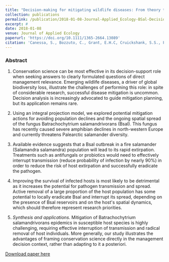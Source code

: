 ```yaml
---
title: "Decision-making for mitigating wildlife diseases: From theory to practice for an emerging fungal pathogen of amphibians"
collection: publications
permalink: /publication/2018-01-08-Journal-Applied_Ecology-BSal-Decision-Making
excerpt: #
date: 2018-01-08
venue: Journal of Applied Ecology
paperurl: 'https://doi.org/10.1111/1365-2664.13089'
citation: 'Canessa, S., Bozzuto, C., Grant, E.H.C, Cruickshank, S.S., Fisher, M.C., Koella, J.C., Lötters, S., Martel, A., Pasmans, F., Scheele, B.C., Spitzen-van der Sluijs, A., Steinfartz, S. and Schmidt, B.R. (2018). Decision-making for mitigating wildlife diseases: From theory to practice for an emerging fungal pathogen of amphibians <i>Journal of Applied Ecology</i>. 55(4): 1987–1996'
---
```



### Abstract



   1. Conservation science can be most effective in its decision-support role when seeking answers to clearly formulated questions of direct management relevance. Emerging wildlife diseases, a driver of global biodiversity loss, illustrate the challenges of performing this role: in spite of considerable research, successful disease mitigation is uncommon. Decision analysis is increasingly advocated to guide mitigation planning, but its application remains rare.

   2. Using an integral projection model, we explored potential mitigation actions for avoiding population declines and the ongoing spatial spread of the fungus Batrachochytrium salamandrivorans (Bsal). This fungus has recently caused severe amphibian declines in north-western Europe and currently threatens Palearctic salamander diversity.

   3. Available evidence suggests that a Bsal outbreak in a fire salamander (Salamandra salamandra) population will lead to its rapid extirpation. Treatments such as antifungals or probiotics would need to effectively interrupt transmission (reduce probability of infection by nearly 90%) in order to reduce the risk of host extirpation and successfully eradicate the pathogen.

   4. Improving the survival of infected hosts is most likely to be detrimental as it increases the potential for pathogen transmission and spread. Active removal of a large proportion of the host population has some potential to locally eradicate Bsal and interrupt its spread, depending on the presence of Bsal reservoirs and on the host's spatial dynamics, which should therefore represent research priorities.

   5. _Synthesis and applications_. Mitigation of Batrachochytrium salamandrivorans epidemics in susceptible host species is highly challenging, requiring effective interruption of transmission and radical removal of host individuals. More generally, our study illustrates the advantages of framing conservation science directly in the management decision context, rather than adapting to it a posteriori.


[Download paper here](https://doi.org/10.1111/1365-2664.13089)

